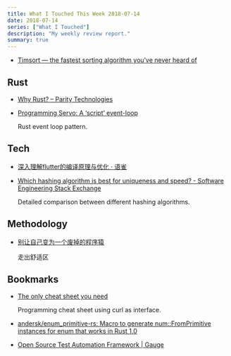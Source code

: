 ```yaml
---
title: What I Touched This Week 2018-07-14
date: 2018-07-14
series: ["What I Touched"]
description: "My weekly review report."
summary: true
---
```


* [Timsort — the fastest sorting algorithm you’ve never heard of](https://hackernoon.com/timsort-the-fastest-sorting-algorithm-youve-never-heard-of-36b28417f399)

## Rust

* [Why Rust? – Parity Technologies](https://medium.com/paritytech/why-rust-846fd3320d3f)
* [Programming Servo: A ‘script’ event-loop](https://medium.com/programming-servo/programming-servo-the-script-event-loop-be687b985b3e)

    Rust event loop pattern.

<!--more-->

## Tech
* [深入理解flutter的编译原理与优化 · 语雀](https://yuque.com/xytech/flutter/sh4fbm)
* [Which hashing algorithm is best for uniqueness and speed? - Software Engineering Stack Exchange](https://softwareengineering.stackexchange.com/a/145633/44162)

    Detailed comparison between different hashing algorithms.

## Methodology

* [别让自己变为一个废掉的程序猿](https://mp.weixin.qq.com/s/yzzf6WkTzfVW-299D4MObQ)

    走出舒适区

## Bookmarks

* [The only cheat sheet you need](https://cheat.sh)

    Programming cheat sheet using curl as interface.

* [andersk/enum_primitive-rs: Macro to generate num::FromPrimitive instances for enum that works in Rust 1.0](https://github.com/andersk/enum_primitive-rs)
* [Open Source Test Automation Framework | Gauge](https://gauge.org/)
